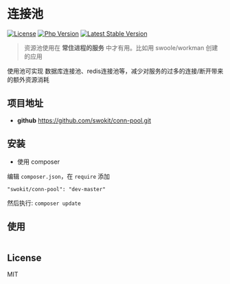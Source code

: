 # 连接池

[![License](https://img.shields.io/packagist/l/swokit/conn-pool.svg?style=flat-square)](LICENSE)
[![Php Version](https://img.shields.io/badge/php-%3E7.0-brightgreen.svg?maxAge=2592000)](https://packagist.org/packages/swokit/conn-pool)
[![Latest Stable Version](http://img.shields.io/packagist/v/swokit/conn-pool.svg)](https://packagist.org/packages/swokit/conn-pool)

> 资源池使用在 **常住进程的服务** 中才有用。比如用 swoole/workman 创建的应用

使用池可实现 数据库连接池、redis连接池等，减少对服务的过多的连接/断开带来的额外资源消耗

## 项目地址

- **github** https://github.com/swokit/conn-pool.git

## 安装

- 使用 composer

编辑 `composer.json`，在 `require` 添加

```
"swokit/conn-pool": "dev-master"
```

然后执行: `composer update`

## 使用

```php

```

## License

MIT
